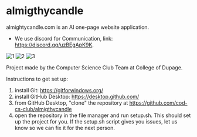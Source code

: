# almigthycandle

almightycandle.com is an AI one-page website application.
* We use discord for Communication, link: https://discord.gg/uzBEgApK9K.

![1](https://user-images.githubusercontent.com/67660328/181349695-b383d5fc-3dd3-4013-9052-a1ea8371b637.png)
![2](https://user-images.githubusercontent.com/67660328/181349716-454a0127-1d44-4ff9-b329-1c862e8ce05b.png)
![3](https://user-images.githubusercontent.com/67660328/181349721-d3c2a077-492b-442f-a487-4bd19c3284d9.png)



Project made by the Computer Science Club Team at College of Dupage.

Instructions to get set up:
1) install Git: https://gitforwindows.org/
2) install GitHub Desktop: https://desktop.github.com/
3) from GitHub Desktop, "clone" the repository at https://github.com/cod-cs-club/almigthycandle
4) open the repository in the file manager and run setup.sh. This should set up the project for you. If the setup.sh script gives you issues, let us know so we can fix it for the next person.
